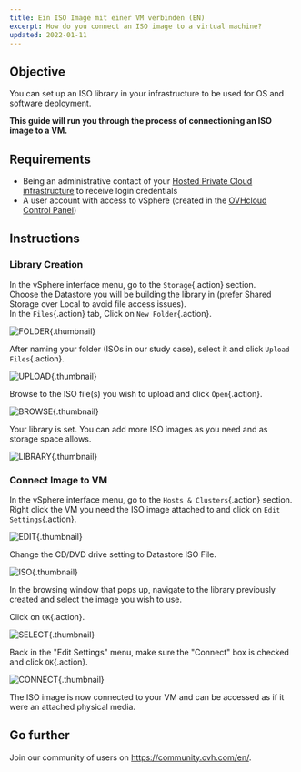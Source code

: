 ```yaml
---
title: Ein ISO Image mit einer VM verbinden (EN)
excerpt: How do you connect an ISO image to a virtual machine?
updated: 2022-01-11
---
```


## Objective

You can set up an ISO library in your infrastructure to be used for OS and software deployment.

**This guide will run you through the process of connectioning an ISO image to a VM.**

## Requirements

- Being an administrative contact of your [Hosted Private Cloud infrastructure](https://www.ovhcloud.com/de/enterprise/products/hosted-private-cloud/) to receive login credentials
- A user account with access to vSphere (created in the [OVHcloud Control Panel](https://www.ovh.com/auth/?action=gotomanager&from=https://www.ovh.de/&ovhSubsidiary=de))

## Instructions

### Library Creation

In the vSphere interface menu, go to the `Storage`{.action} section.<br>
Choose the Datastore you will be building the library in (prefer Shared Storage over Local to avoid file access issues).<br>
In the `Files`{.action} tab, Click on `New Folder`{.action}.

![FOLDER](en01newfolder.png){.thumbnail}

After naming your folder (ISOs in our study case), select it and click `Upload Files`{.action}.

![UPLOAD](en02upload.png){.thumbnail}

Browse to the ISO file(s) you wish to upload and click `Open`{.action}.

![BROWSE](en03browse.png){.thumbnail}

Your library is set. You can add more ISO images as you need and as storage space allows.

![LIBRARY](en04library.png){.thumbnail}

### Connect Image to VM

In the vSphere interface menu, go to the `Hosts & Clusters`{.action} section.<br>
Right click the VM you need the ISO image attached to and click on `Edit Settings`{.action}.<br>

![EDIT](en05edit.png){.thumbnail}

Change the CD/DVD drive setting to Datastore ISO File.

![ISO](en06dataiso.png){.thumbnail}

In the browsing window that pops up, navigate to the library previously created and select the image you wish to use.

Click on `OK`{.action}.

![SELECT](en07choose.png){.thumbnail}

Back in the "Edit Settings" menu, make sure the "Connect" box is checked and click `OK`{.action}.

![CONNECT](en08connect.png){.thumbnail}

The ISO image is now connected to your VM and can be accessed as if it were an attached physical media.

## Go further

Join our community of users on <https://community.ovh.com/en/>.
